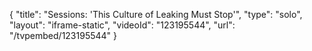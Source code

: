 {
    "title": "Sessions: 'This Culture of Leaking Must Stop'",
    "type": "solo",
    "layout": "iframe-static",
    "videoId": "123195544",
    "url": "\/tvpembed\/123195544"
}